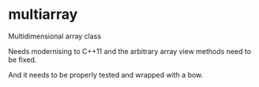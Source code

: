 multiarray
==========

Multidimensional array class

Needs modernising to C++11 and the arbitrary array view methods need to be fixed.  

And it needs to be properly tested and wrapped with a bow.
